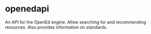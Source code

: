 openedapi
=========

An API for the OpenEd engine.  Allow searching for and recommending resources.  Also provides information on standards.
